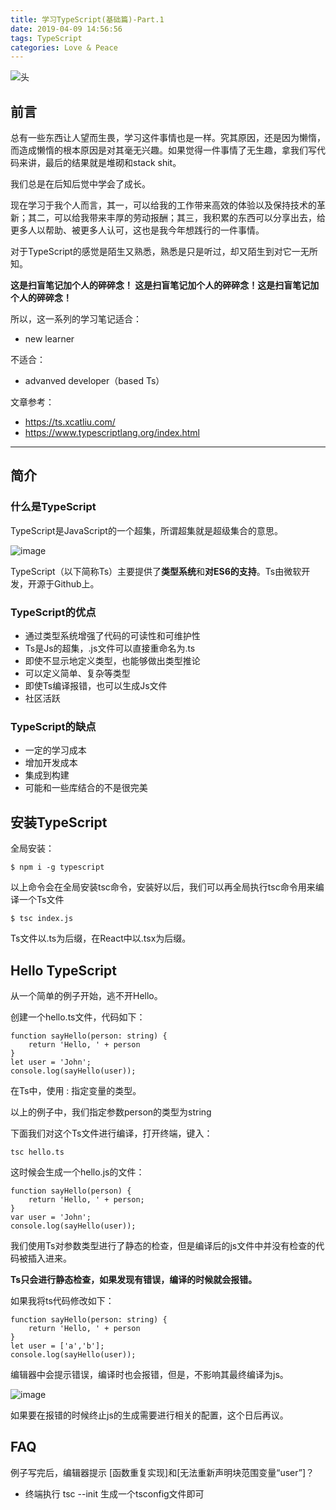 ```yaml
---
title: 学习TypeScript(基础篇)-Part.1
date: 2019-04-09 14:56:56
tags: TypeScript
categories: Love & Peace
---
```


![头](https://i.loli.net/2019/12/05/d3EsUAyRlqjSKXt.jpg)


## 前言

总有一些东西让人望而生畏，学习这件事情也是一样。究其原因，还是因为懒惰，而造成懒惰的根本原因是对其毫无兴趣。如果觉得一件事情了无生趣，拿我们写代码来讲，最后的结果就是堆砌和stack shit。

我们总是在后知后觉中学会了成长。

<!--more-->

现在学习于我个人而言，其一，可以给我的工作带来高效的体验以及保持技术的革新；其二，可以给我带来丰厚的劳动报酬；其三，我积累的东西可以分享出去，给更多人以帮助、被更多人认可，这也是我今年想践行的一件事情。

对于TypeScript的感觉是陌生又熟悉，熟悉是只是听过，却又陌生到对它一无所知。

**这是扫盲笔记加个人的碎碎念！
这是扫盲笔记加个人的碎碎念！这是扫盲笔记加个人的碎碎念！**

所以，这一系列的学习笔记适合：

- new learner

不适合：

- advanved developer（based Ts）


文章参考：

- https://ts.xcatliu.com/
- https://www.typescriptlang.org/index.html


---

## 简介

### 什么是TypeScript

TypeScript是JavaScript的一个超集，所谓超集就是超级集合的意思。

![image](https://ws4.sinaimg.cn/large/006tNc79ly1g1wd52im9hj30k60fuaaj.jpg)

TypeScript（以下简称Ts）主要提供了**类型系统**和**对ES6的支持**。Ts由微软开发，开源于Github上。

### TypeScript的优点

- 通过类型系统增强了代码的可读性和可维护性
- Ts是Js的超集，.js文件可以直接重命名为.ts
- 即使不显示地定义类型，也能够做出类型推论
- 可以定义简单、复杂等类型
- 即使Ts编译报错，也可以生成Js文件
- 社区活跃

### TypeScript的缺点

- 一定的学习成本
- 增加开发成本
- 集成到构建
- 可能和一些库结合的不是很完美

## 安装TypeScript

全局安装：


```
$ npm i -g typescript
```

以上命令会在全局安装tsc命令，安装好以后，我们可以再全局执行tsc命令用来编译一个Ts文件


```
$ tsc index.js
```

Ts文件以.ts为后缀，在React中以.tsx为后缀。

## Hello TypeScript

从一个简单的例子开始，逃不开Hello。

创建一个hello.ts文件，代码如下：


```
function sayHello(person: string) {
    return 'Hello, ' + person
}
let user = 'John';
console.log(sayHello(user));
```

在Ts中，使用 : 指定变量的类型。

以上的例子中，我们指定参数person的类型为string

下面我们对这个Ts文件进行编译，打开终端，键入：


```
tsc hello.ts
```

这时候会生成一个hello.js的文件：


```
function sayHello(person) {
    return 'Hello, ' + person;
}
var user = 'John';
console.log(sayHello(user));
```

我们使用Ts对参数类型进行了静态的检查，但是编译后的js文件中并没有检查的代码被插入进来。

**Ts只会进行静态检查，如果发现有错误，编译的时候就会报错。**


如果我将ts代码修改如下：


```
function sayHello(person: string) {
    return 'Hello, ' + person
}
let user = ['a','b'];
console.log(sayHello(user));
```
编辑器中会提示错误，编译时也会报错，但是，不影响其最终编译为js。

![image](https://ws4.sinaimg.cn/large/006tNc79ly1g1wdw3ymc5j30w0078dgo.jpg)

如果要在报错的时候终止js的生成需要进行相关的配置，这个日后再议。

## FAQ

例子写完后，编辑器提示 [函数重复实现]和[无法重新声明块范围变量“user”]？

- 终端执行  tsc --init 生成一个tsconfig文件即可







